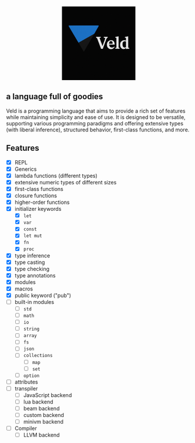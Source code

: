 [comment]: <>  (# Veld)

<p align="center">
    <img src="assets/logo.png" alt="Verdict Logo" width="200">
</p>


## a language full of goodies

Veld is a programming language that aims to provide a rich set of features while maintaining simplicity and ease of use. It is designed to be versatile, supporting various programming paradigms and offering extensive types (with liberal inference), structured behavior, first-class functions, and more.

## Features

- [x] REPL
- [x] Generics
- [x] lambda functions (different types)
- [x] extensive numeric types of different sizes
- [x] first-class functions
- [x] closure functions
- [x] higher-order functions
- [x] initializer keywords
  - [x] `let`
  - [x] `var`
  - [x] `const`
  - [x] `let mut`
  - [x] `fn`
  - [x] `proc`
- [x] type inference
- [x] type casting
- [x] type checking
- [x] type annotations
- [x] modules
- [x] macros
- [x] public keyword ("pub")
- [ ] built-in modules
  - [ ] `std`
  - [ ] `math`
  - [ ] `io`
  - [ ] `string`
  - [ ] `array`
  - [ ] `fs`
  - [ ] `json`
  - [ ] `collections`
    - [ ] `map`
    - [ ] `set`
  - [ ] `option`
- [ ] attributes
- [ ] transpiler
  - [ ] JavaScript backend
  - [ ] lua backend
  - [ ] beam backend
  - [ ] custom backend
  - [ ] minivm backend
- [ ] Compiler
  - [ ] LLVM backend
